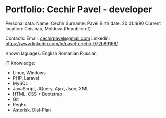 # Portfolio: Cechir Pavel - developer

Personal data:
  Name: Cechir
  Surname: Pavel
  Birth date: 20.01.1990
  Current location: Chisinau, Moldova (Republic of)

Contacts:
  Email: cechirpavel@gmail.com
  Linkedin: https://www.linkedin.com/in/pavel-cechir-972b89166/
  
Known laguages:
  English
  Romanian
  Russian

IT Knowledge:
  - Linux, Windows
  - PHP, Laravel
  - MySQL
  - JavaScript, JQuery, Ajax, Json, XML
  - HTML, CSS + Bootstrap
  - Git
  - RegEx
  - Asterisk, Dial-Plan

